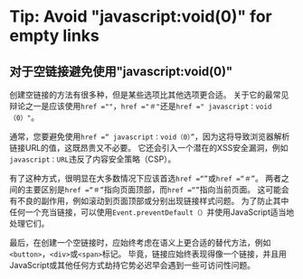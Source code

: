 # Tip: Avoid "javascript:void(0)" for empty links

## 对于空链接避免使用"javascript:void(0)"

创建空链接的方法有很多种，但是某些选项比其他选项更合适。 关于它的最常见辩论之一是应该使用`href =""`，`href ="＃"`还是`href =" javascript：void（0）"`。

通常，您要避免使用`href =“ javascript：void（0）”`，因为这将导致浏览器解析链接URL的值，这既昂贵又不必要。 它还会引入一个潜在的XSS安全漏洞，例如`javascript：URL`违反了内容安全策略（CSP）。

有了这种方式，很明显在大多数情况下应该首选`href =“”`或`href =“＃”`。 两者之间的主要区别是`href =“＃”`指向页面顶部，而`href =“”`指向当前页面。 这可能会有不良的副作用，例如滚动到页面顶部或分别出现链接样式问题。 为了防止其中任何一个充当链接，可以使用`Event.preventDefault（）`并使用JavaScript适当地处理它们。

最后，在创建一个空链接时，应始终考虑在语义上更合适的替代方法，例如`<button>`，`<div>`或`<span>`标记。 毕竟，链接应始终表现得像一个链接，并且用JavaScript或其他任何方式劫持它势必迟早会遇到一些可访问性问题。
